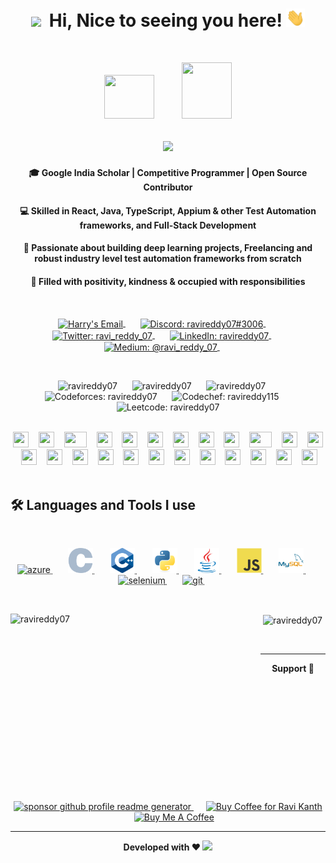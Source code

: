 <h1 align="center"><img src="https://emojis.slackmojis.com/emojis/images/1531849430/4246/blob-sunglasses.gif?1531849430" width="30"/>&nbsp; Hi, Nice to seeing you here! <img src="https://raw.githubusercontent.com/ravireddy07/ravireddy07/master/assets/wave.gif" width="30"></h1>

<br/>

<p align="center">
  <img src="https://media.giphy.com/media/WUlplcMpOCEmTGBtBW/giphy.gif" width="80" height="70">&nbsp;&nbsp;&nbsp;&nbsp;&nbsp;&nbsp;&nbsp;&nbsp;&nbsp;&nbsp;
  <img src="https://media.giphy.com/media/12oufCB0MyZ1Go/giphy.gif" width="80" height="90">
</p>

<h2 align="center"> <img src="https://awesome.re/badge.svg"/></h2>
<h4 align="center"> 🎓 Google India Scholar | Competitive Programmer | Open Source Contributor </h4>
<h4 align="center"> 💻 Skilled in React, Java, TypeScript, Appium & other Test Automation frameworks, and Full-Stack Development </h4>
<h4 align="center"> 🚀 Passionate about building deep learning projects, Freelancing and robust industry level test automation frameworks from scratch </h4>
<h4 align="center"> 🙇 Filled with positivity, kindness & occupied with responsibilities </h4>
  

<!--
<h2 align="center"> <img src="https://awesome.re/badge.svg"/></h2>
<h4 align="center">Hey, I'm Ravi Kanth</h4>
<h4 align="center">Inquisitive thinker, Learner and lot more 🙋</h4>
<h4 align="center">Introvert until your vibe matches 😜</h4>
<h4 align="center">Cultivating a habit of continuous learning and exploration</h4>
<h4 align="center"></h4>
-->

<br/>

<p align="center">
  <a href="mailto:ravikanthreddy8500@gmail.com" target="blank">
    <img align="center" alt="Harry's Email" width="30px" src="https://user-images.githubusercontent.com/26524467/206219421-f96cc7eb-92cd-40f8-8229-643ee67be75b.svg"/>
  </a>&nbsp;&nbsp;&nbsp;&nbsp;&nbsp;
  <a href="https://discord.gg/uXY676UzZt" target="blank">
    <img align="center" alt="Discord: ravireddy07#3006" width="30px" src="https://user-images.githubusercontent.com/26524467/206219087-077698f9-94a2-4f1f-a7e5-5d61c1e6e8af.svg"/>
  </a>&nbsp;&nbsp;&nbsp;&nbsp;&nbsp;
  <a href="https://twitter.com/ravi_reddy_07" target="blank">
    <img align="center" alt="Twitter: ravi_reddy_07" width="30px" src="https://user-images.githubusercontent.com/26524467/206219771-efe76366-b580-4a1a-b0ff-efcae4722e0c.svg"/>
  </a>&nbsp;&nbsp;&nbsp;&nbsp;&nbsp;
  <a href="https://linkedin.com/in/ravireddy07" target="blank">
    <img align="center" alt="LinkedIn: ravireddy07" width="30px" src="https://user-images.githubusercontent.com/26524467/206219510-b20488fb-b2b1-4c77-afef-3758c4326570.svg"/>
  </a>&nbsp;&nbsp;&nbsp;&nbsp;&nbsp;
  <a href="https://medium.com/@ravi_reddy_07" target="blank">
    <img align="center" alt="Medium: @ravi_reddy_07" width="30px" src="https://user-images.githubusercontent.com/26524467/206219665-4b2bd8bb-e1fa-4cd3-8aa1-abd0d54d3315.png"/>
  </a>&nbsp;&nbsp;&nbsp;&nbsp;&nbsp;
</p>

<!--https://simpleicons.org/?q=codechef-->
<br/>

<p align="center">
  <img src="https://komarev.com/ghpvc/?username=ravireddy07" alt="ravireddy07" />&nbsp;&nbsp;&nbsp;&nbsp;&nbsp;
  <img src="https://img.shields.io/github/stars/ravireddy07?style=flat-square" alt="ravireddy07"/>&nbsp;&nbsp;&nbsp;&nbsp;&nbsp;
  <img src="https://img.shields.io/github/followers/ravireddy07?color=1DA1F2&logo=github&style=flat-square" alt="ravireddy07"/>&nbsp;&nbsp;&nbsp;&nbsp;&nbsp;
  <img src="https://cp-logo.vercel.app/codeforces/ravireddy07?logo=true" alt="Codeforces: ravireddy07"/>&nbsp;&nbsp;&nbsp;&nbsp;&nbsp;
  <img src="https://cp-logo.vercel.app/codechef/ravireddy115?logo=true" alt="Codechef: ravireddy115">&nbsp;&nbsp;&nbsp;&nbsp;&nbsp;
  <img src="https://cp-logo.vercel.app/leetcode/ravireddy07?logo=true" alt="Leetcode: ravireddy07">
  <!--[![Badge](https://cp-logo.vercel.app/codechef/ravireddy115)](https://www.codechef.com/users/ravireddy115) -->
</p>
<br/>
<div align="center">
    <img src="https://cultofthepartyparrot.com/parrots/hd/githubparrot.gif" width="25" height="25"/>&nbsp;&nbsp;&nbsp;
    <img src="https://cultofthepartyparrot.com/flags/hd/indiaparrot.gif" width="25" height="25"/>&nbsp;&nbsp;&nbsp;
    <img src="https://cultofthepartyparrot.com/parrots/asyncparrot.gif" width="36" height="25"/>&nbsp;&nbsp;&nbsp;
    <img src="https://cultofthepartyparrot.com/parrots/hd/60fpsparrot.gif" width="25" height="25"/>&nbsp;&nbsp;&nbsp;
    <img src="https://cultofthepartyparrot.com/parrots/hd/jumpingparrot.gif" width="25" height="25"/>&nbsp;&nbsp;&nbsp;
    <img src="https://cultofthepartyparrot.com/parrots/hd/opensourceparrot.gif" width="25" height="25"/>&nbsp;&nbsp;&nbsp;
    <img src="https://cultofthepartyparrot.com/parrots/hd/dealwithitnowparrot.gif" width="25" height="25"/>&nbsp;&nbsp;&nbsp;
    <img src="https://cultofthepartyparrot.com/parrots/hd/hypnoparrotlight.gif" width="25" height="25"/>&nbsp;&nbsp;&nbsp;
    <img src="https://cultofthepartyparrot.com/parrots/databaseparrot.gif" width="25" height="25"/>&nbsp;&nbsp;&nbsp;
    <img src="https://cultofthepartyparrot.com/parrots/fixparrot.gif" width="36" height="25"/>&nbsp;&nbsp;&nbsp;
    <img src="https://cultofthepartyparrot.com/parrots/hd/laptop_parrot.gif" width="25" height="25"/>&nbsp;&nbsp;&nbsp;
    <img src="https://cultofthepartyparrot.com/parrots/hd/spinningparrot.gif" width="25" height="25"/>&nbsp;&nbsp;&nbsp;
    <img src="https://cultofthepartyparrot.com/parrots/hd/levitationparrot.gif" width="25" height="25"/>&nbsp;&nbsp;&nbsp;
    <img src="https://cultofthepartyparrot.com/parrots/hd/meldparrot.gif" width="25" height="25"/>&nbsp;&nbsp;&nbsp;
    <img src="https://cultofthepartyparrot.com/parrots/slomoparrot.gif" width="25" height="25"/>&nbsp;&nbsp;&nbsp;
    <img src="https://cultofthepartyparrot.com/parrots/hd/moonwalkingparrot.gif" width="25" height="25"/>&nbsp;&nbsp;&nbsp;
    <img src="https://cultofthepartyparrot.com/parrots/hd/stableparrot.gif" width="25" height="25"/>&nbsp;&nbsp;&nbsp;
    <img src="https://cultofthepartyparrot.com/parrots/hd/scienceparrot.gif" width="25" height="25"/>&nbsp;&nbsp;&nbsp;
    <img src="https://cultofthepartyparrot.com/parrots/hd/pirateparrot.gif" width="25" height="25"/>&nbsp;&nbsp;&nbsp;
    <img src="https://cultofthepartyparrot.com/parrots/hd/footballparrot.gif" width="25" height="25"/>&nbsp;&nbsp;&nbsp;
    <img src="https://cultofthepartyparrot.com/parrots/hd/illuminatiparrot.gif" width="25" height="25"/>&nbsp;&nbsp;&nbsp;
    <img src="https://cultofthepartyparrot.com/parrots/hd/hypnoparrotdark.gif" width="25" height="25"/>&nbsp;&nbsp;&nbsp;
    <img src="https://cultofthepartyparrot.com/parrots/hd/mustacheparrot.gif" width="25" height="25"/>&nbsp;&nbsp;&nbsp;
    <img src="https://cultofthepartyparrot.com/parrots/hd/quadparrot.gif" width="25" height="25"/>&nbsp;&nbsp;&nbsp;
</div>

<br/>

<h2><b>🛠 Languages and Tools I use </b></h2>

<br/>

<p align="center">
  <abbr title="Azure">
    <img src="https://www.vectorlogo.zone/logos/microsoft_azure/microsoft_azure-icon.svg" alt="azure" width="40" height="40"/>
  </abbr>&nbsp;&nbsp;&nbsp;&nbsp;&nbsp;
  <abbr title="C">
    <img src="https://raw.githubusercontent.com/devicons/devicon/master/icons/c/c-original.svg" alt="c" width="40" height="40"/>
  </abbr>&nbsp;&nbsp;&nbsp;&nbsp;&nbsp;
  <abbr title="C++">
    <img src="https://raw.githubusercontent.com/devicons/devicon/master/icons/cplusplus/cplusplus-original.svg" alt="cplusplus" width="40" height="40"/>
  </abbr>&nbsp;&nbsp;&nbsp;&nbsp;&nbsp;
  <abbr title="Python">
    <img src="https://raw.githubusercontent.com/devicons/devicon/master/icons/python/python-original.svg" alt="python" width="40" height="40"/>
  </abbr>&nbsp;&nbsp;&nbsp;&nbsp;&nbsp;
  <abbr title="Java">
    <img src="https://raw.githubusercontent.com/devicons/devicon/master/icons/java/java-original.svg" alt="java" width="40" height="40"/>
  </abbr>&nbsp;&nbsp;&nbsp;&nbsp;&nbsp;
  <abbr title="Javascript">
    <img src="https://raw.githubusercontent.com/devicons/devicon/master/icons/javascript/javascript-original.svg" alt="javascript" width="40" height="40"/>
  </abbr>&nbsp;&nbsp;&nbsp;&nbsp;&nbsp;
  <abbr title="MySQL">
    <img src="https://raw.githubusercontent.com/devicons/devicon/master/icons/mysql/mysql-original-wordmark.svg" alt="mysql" width="40" height="40"/>
  </abbr>&nbsp;&nbsp;&nbsp;&nbsp;&nbsp;
  <abbr title="Selenium">
    <img src="https://raw.githubusercontent.com/detain/svg-logos/780f25886640cef088af994181646db2f6b1a3f8/svg/selenium-logo.svg" alt="selenium" width="40" height="40"/>
  </abbr>&nbsp;&nbsp;&nbsp;&nbsp;&nbsp;
  <abbr title="Git">
    <img src="https://www.vectorlogo.zone/logos/git-scm/git-scm-icon.svg" alt="git" width="40" height="40"/>
  </abbr>&nbsp;&nbsp;&nbsp;&nbsp;&nbsp;
</p>


<br/>

<p><img align="left" width="400" height="300" src="https://github-readme-stats.vercel.app/api/top-langs/?username=ravireddy07&layout=compact&hide=html" alt="ravireddy07" /></p>
<p>&nbsp;<img align="center" width="400" height="300" src="https://github-readme-stats.vercel.app/api?username=ravireddy07&show_icons=true&theme=merko" alt="ravireddy07" /></p>

<br/>

<!--
<br><br><br/>

<table>
  <tr>
    <th>
      <h1 align="center">STATISTICS
      <h1 align="center">
        <img align="right" src="https://github-readme-streak-stats.herokuapp.com/?user=ravireddy07&" alt="Streak"  width="400px" height="190px" />
      </h1>
      <h1 align="center">
        <img align="center" src="https://github-readme-stats.vercel.app/api/top-langs/?username=ravireddy07&layout=compact&hide=html" alt="ravireddy07"/>&nbsp;
        <img align="center" src="https://github-readme-stats.vercel.app/api?username=ravireddy07&show_icons=true" alt="ravireddy07"/>
      </h1>
    </th>
  </tr>
</table>

<br><br><br>
-->

---

<p align="center"> <b>Support 🙏</b></p>

<p align="center">
  <a href="https://www.paypal.me/ravireddy07">
    <img height="35" width="150" src="https://ionicabizau.github.io/badges/paypal.svg" alt="sponsor github profile readme generator"/>
  </a>&nbsp;&nbsp;&nbsp;&nbsp;
  <a href='https://ko-fi.com/ravireddy07' target='_blank'>
    <img height='35' width="150" src='https://cdn.ko-fi.com/cdn/kofi3.png?v=2' alt='Buy Coffee for Ravi Kanth'/>
  </a>&nbsp;&nbsp;&nbsp;&nbsp;
  <a href="https://www.buymeacoffee.com/ravireddy07" target="_blank">
    <img height="35" width="150" src="https://cdn.buymeacoffee.com/buttons/default-orange.png" alt="Buy Me A Coffee" style="border-radius:2px"/>
  </a>
</p>

---

<p align="center">
  <b>Developed with ❤️ </b><img src="https://cultofthepartyparrot.com/parrots/hd/dealwithitnowparrot.gif" width="30px"/>
</p>
